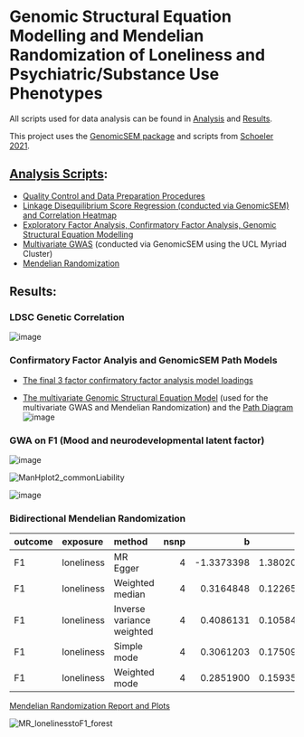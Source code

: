 # Genomic Structural Equation Modelling and Mendelian Randomization of Loneliness and Psychiatric/Substance Use Phenotypes

All scripts used for data analysis can be found in [Analysis](https://github.com/ellenmartin11/lone-GenSEM-MR/tree/main/Analysis) and [Results](https://github.com/ellenmartin11/lone-GenSEM-MR/tree/main/Results).

This project uses the [GenomicSEM package](https://github.com/GenomicSEM/GenomicSEM) and scripts from [Schoeler 2021](https://github.com/TabeaSchoeler/TS2021_CommonLiabAddiction).

## [Analysis Scripts](https://github.com/ellenmartin11/lone-GenSEM-MR/blob/main/Analysis/analysis.md):
- [Quality Control and Data Preparation Procedures](https://github.com/ellenmartin11/lone-GenSEM-MR/blob/main/Analysis/GenSEM%20QC.Rmd)
- [Linkage Disequilibrium Score Regression (conducted via GenomicSEM) and Correlation Heatmap](https://github.com/ellenmartin11/lone-GenSEM-MR/blob/main/Analysis/GenSEM%20LDSC%20and%20Correlations.Rmd)
- [Exploratory Factor Analysis, Confirmatory Factor Analysis, Genomic Structural Equation Modelling](https://github.com/ellenmartin11/lone-GenSEM-MR/blob/main/Analysis/GenSEM%20Factor%20Analysis%20and%20GSEM.md)
- [Multivariate GWAS](https://github.com/TabeaSchoeler/TS2021_CommonLiabAddiction) (conducted via GenomicSEM using the UCL Myriad Cluster)
- [Mendelian Randomization](https://github.com/ellenmartin11/lone-GenSEM-MR/blob/main/Analysis/Mendelian%20Randomisation.md)

## Results:
### LDSC Genetic Correlation
![image](https://user-images.githubusercontent.com/68326791/163831075-aacc035c-ed82-455d-a2ce-25c1f8360a2d.png)

### Confirmatory Factor Analyis and GenomicSEM Path Models
- [The final 3 factor confirmatory factor analysis model loadings](https://github.com/ellenmartin11/lone-GenSEM-MR/blob/main/Results/CFA3.csv)

- [The multivariate Genomic Structural Equation Model](https://github.com/ellenmartin11/lone-GenSEM-MR/blob/main/MartinFigure4.pdf) (used for the multivariate GWAS and Mendelian Randomization) and the [Path Diagram](https://github.com/ellenmartin11/lone-GenSEM-MR/blob/main/MartinFigure4.pdf)
![image](https://user-images.githubusercontent.com/68326791/163831501-86328e1d-d074-4809-aef2-d80b543b1406.png)

### GWA on F1 (Mood and neurodevelopmental latent factor)

![image](https://user-images.githubusercontent.com/68326791/165550787-442404f9-e59d-4df1-9fc4-c030dc68de00.png)

![ManHplot2_commonLiability](https://user-images.githubusercontent.com/68326791/166987952-c4416ae4-2a64-4562-968c-c54c4fdccf26.jpeg)

![image](https://user-images.githubusercontent.com/68326791/165552480-941a8a6f-bb95-4276-858d-1a74efba3b2d.png)

### Bidirectional Mendelian Randomization

|outcome |exposure   |method                    | nsnp|          b|        se|      pval|
|:-------|:----------|:-------------------------|----:|----------:|---------:|---------:|
|F1      |loneliness |MR Egger                  |    4| -1.3373398| 1.3802029| 0.4347899|
|F1      |loneliness |Weighted median           |    4|  0.3164848| 0.1226593| 0.0098745|
|F1      |loneliness |Inverse variance weighted |    4|  0.4086131| 0.1058460| 0.0001132|
|F1      |loneliness |Simple mode               |    4|  0.3061203| 0.1750974| 0.1787344|
|F1      |loneliness |Weighted mode             |    4|  0.2851900| 0.1593545| 0.1714478|

[Mendelian Randomization Report and Plots](https://github.com/ellenmartin11/lone-GenSEM-MR/blob/main/Results/Bidirectional%20Mendelian%20Randomization%20Lone%20and%20F1.md)


![MR_lonelinesstoF1_forest](https://user-images.githubusercontent.com/68326791/165552941-142c5711-ac39-440e-82d0-5a7df048d834.png)
